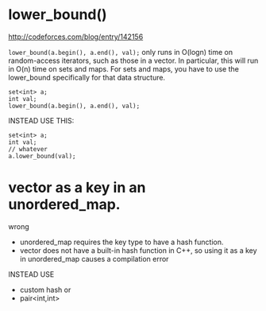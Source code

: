 # lower_bound()
http://codeforces.com/blog/entry/142156

`lower_bound(a.begin(), a.end(), val);`
only runs in O(logn) time on random-access iterators, such as those in a vector. In particular, this will run in O(n)
 time on sets and maps. For sets and maps, you have to use the lower_bound specifically for that data structure.

```
set<int> a;
int val;
lower_bound(a.begin(), a.end(), val);
```
INSTEAD USE THIS:
```
set<int> a;
int val;
// whatever
a.lower_bound(val);
```

# vector<int> as a key in an unordered_map.
wrong
- unordered_map requires the key type to have a hash function.
- vector<int> does not have a built-in hash function in C++, so using it as a key in unordered_map causes a compilation error

INSTEAD USE
- custom hash or
- pair<int,int>
